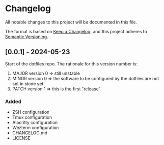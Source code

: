 # Changelog

All notable changes to this project will be documented in this file.

The format is based on [Keep a Changelog](https://keepachangelog.com/en/1.1.0/), and this project adheres to [Semantic Versioning](https://semver.org/spec/v2.0.0.html).

## [0.0.1] - 2024-05-23
Start of the dotfiles repo. The rationale for this version number is:
1. MAJOR version 0 => still unstable
1. MINOR version 0 => the software to be configured by the dotfiles are not set in stone yet
1. PATCH version 1 => this is the first "release"

### Added

- ZSH configuration
- Tmux configuration
- Alacritty configuration
- Wezterm configuration
- CHANGELOG.md
- LICENSE
